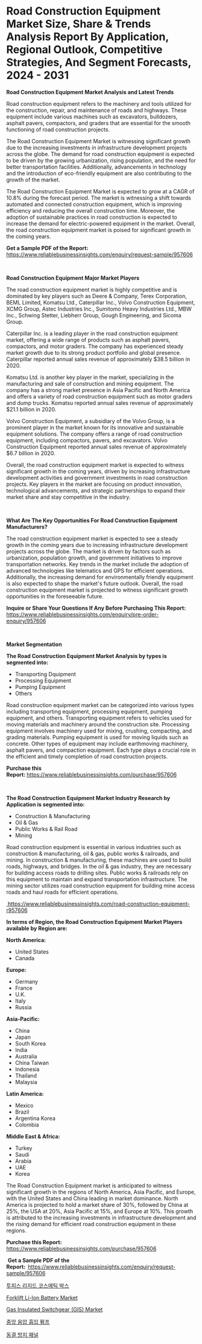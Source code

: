 <p><h1>Road Construction Equipment Market Size, Share & Trends Analysis Report By Application, Regional Outlook, Competitive Strategies, And Segment Forecasts, 2024 - 2031</h1></p><p><strong>Road Construction Equipment Market Analysis and Latest Trends</strong></p>
<p><p>Road construction equipment refers to the machinery and tools utilized for the construction, repair, and maintenance of roads and highways. These equipment include various machines such as excavators, bulldozers, asphalt pavers, compactors, and graders that are essential for the smooth functioning of road construction projects.</p><p>The Road Construction Equipment Market is witnessing significant growth due to the increasing investments in infrastructure development projects across the globe. The demand for road construction equipment is expected to be driven by the growing urbanization, rising population, and the need for better transportation facilities. Additionally, advancements in technology and the introduction of eco-friendly equipment are also contributing to the growth of the market.</p><p>The Road Construction Equipment Market is expected to grow at a CAGR of 10.8% during the forecast period. The market is witnessing a shift towards automated and connected construction equipment, which is improving efficiency and reducing the overall construction time. Moreover, the adoption of sustainable practices in road construction is expected to increase the demand for electric-powered equipment in the market. Overall, the road construction equipment market is poised for significant growth in the coming years.</p></p>
<p><strong>Get a Sample PDF of the Report:&nbsp;</strong> <a href="https://www.reliablebusinessinsights.com/enquiry/request-sample/957606">https://www.reliablebusinessinsights.com/enquiry/request-sample/957606</a></p>
<p>&nbsp;</p>
<p><strong>Road Construction Equipment Major Market Players</strong></p>
<p><p>The road construction equipment market is highly competitive and is dominated by key players such as Deere & Company, Terex Corporation, BEML Limited, Komatsu Ltd., Caterpillar Inc., Volvo Construction Equipment, XCMG Group, Astec Industries Inc., Sumitomo Heavy Industries Ltd., MBW Inc., Schwing Stetter, Liebherr Group, Gough Engineering, and Sicoma Group.</p><p>Caterpillar Inc. is a leading player in the road construction equipment market, offering a wide range of products such as asphalt pavers, compactors, and motor graders. The company has experienced steady market growth due to its strong product portfolio and global presence. Caterpillar reported annual sales revenue of approximately $38.5 billion in 2020.</p><p>Komatsu Ltd. is another key player in the market, specializing in the manufacturing and sale of construction and mining equipment. The company has a strong market presence in Asia Pacific and North America and offers a variety of road construction equipment such as motor graders and dump trucks. Komatsu reported annual sales revenue of approximately $21.1 billion in 2020.</p><p>Volvo Construction Equipment, a subsidiary of the Volvo Group, is a prominent player in the market known for its innovative and sustainable equipment solutions. The company offers a range of road construction equipment, including compactors, pavers, and excavators. Volvo Construction Equipment reported annual sales revenue of approximately $6.7 billion in 2020.</p><p>Overall, the road construction equipment market is expected to witness significant growth in the coming years, driven by increasing infrastructure development activities and government investments in road construction projects. Key players in the market are focusing on product innovation, technological advancements, and strategic partnerships to expand their market share and stay competitive in the industry.</p></p>
<p>&nbsp;</p>
<p><strong>What Are The Key Opportunities For Road Construction Equipment Manufacturers?</strong></p>
<p><p>The road construction equipment market is expected to see a steady growth in the coming years due to increasing infrastructure development projects across the globe. The market is driven by factors such as urbanization, population growth, and government initiatives to improve transportation networks. Key trends in the market include the adoption of advanced technologies like telematics and GPS for efficient operations. Additionally, the increasing demand for environmentally friendly equipment is also expected to shape the market's future outlook. Overall, the road construction equipment market is projected to witness significant growth opportunities in the foreseeable future.</p></p>
<p><strong>Inquire or Share Your Questions If Any Before Purchasing This Report:</strong> <a href="https://www.reliablebusinessinsights.com/enquiry/pre-order-enquiry/957606">https://www.reliablebusinessinsights.com/enquiry/pre-order-enquiry/957606</a></p>
<p>&nbsp;</p>
<p><strong>Market Segmentation</strong></p>
<p><strong>The Road Construction Equipment Market Analysis by types is segmented into:</strong></p>
<p><ul><li>Transporting Dquipment</li><li>Processing Equipment</li><li>Pumping Equipment</li><li>Others</li></ul></p>
<p><p>Road construction equipment market can be categorized into various types including transporting equipment, processing equipment, pumping equipment, and others. Transporting equipment refers to vehicles used for moving materials and machinery around the construction site. Processing equipment involves machinery used for mixing, crushing, compacting, and grading materials. Pumping equipment is used for moving liquids such as concrete. Other types of equipment may include earthmoving machinery, asphalt pavers, and compaction equipment. Each type plays a crucial role in the efficient and timely completion of road construction projects.</p></p>
<p><strong>Purchase this Report:&nbsp;</strong><a href="https://www.reliablebusinessinsights.com/purchase/957606">https://www.reliablebusinessinsights.com/purchase/957606</a></p>
<p>&nbsp;</p>
<p><strong>The Road Construction Equipment Market Industry Research by Application is segmented into:</strong></p>
<p><ul><li>Construction & Manufacturing</li><li>Oil & Gas</li><li>Public Works & Rail Road</li><li>Mining</li></ul></p>
<p><p>Road construction equipment is essential in various industries such as construction & manufacturing, oil & gas, public works & railroads, and mining. In construction & manufacturing, these machines are used to build roads, highways, and bridges. In the oil & gas industry, they are necessary for building access roads to drilling sites. Public works & railroads rely on this equipment to maintain and expand transportation infrastructure. The mining sector utilizes road construction equipment for building mine access roads and haul roads for efficient operations.</p></p>
<p><a href="https://www.reliablebusinessinsights.com/road-construction-equipment-r957606">&nbsp;https://www.reliablebusinessinsights.com/road-construction-equipment-r957606</a></p>
<p><strong>In terms of Region, the Road Construction Equipment Market Players available by Region are:</strong></p>
<p>
    <p> <strong> North America: </strong>
        <ul>
            <li>United States</li>
            <li>Canada</li>
        </ul>
        </p> 
    <p> <strong> Europe: </strong>
        <ul>
            <li>Germany</li>
            <li>France</li>
            <li>U.K.</li>
            <li>Italy</li>
            <li>Russia</li>
        </ul>
        </p> 
    <p> <strong> Asia-Pacific: </strong>
        <ul>
            <li>China</li>
            <li>Japan</li>
            <li>South Korea</li>
            <li>India</li>
            <li>Australia</li>
            <li>China Taiwan</li>
            <li>Indonesia</li>
            <li>Thailand</li>
            <li>Malaysia</li>
        </ul>
        </p> 
    <p> <strong> Latin America: </strong>
        <ul>
            <li>Mexico</li>
            <li>Brazil</li>
            <li>Argentina Korea</li>
            <li>Colombia</li>
        </ul>
        </p> 
    <p> <strong> Middle East & Africa: </strong>
        <ul>
            <li>Turkey</li>
            <li>Saudi</li>
            <li>Arabia</li>
            <li>UAE</li>
            <li>Korea</li>
        </ul>
    </p>
    </p>
<p><p>The Road Construction Equipment market is anticipated to witness significant growth in the regions of North America, Asia Pacific, and Europe, with the United States and China leading in market dominance. North America is projected to hold a market share of 30%, followed by China at 25%, the USA at 20%, Asia Pacific at 15%, and Europe at 10%. This growth is attributed to the increasing investments in infrastructure development and the rising demand for efficient road construction equipment in these regions.</p></p>
<p><strong>Purchase this Report: </strong><a href="https://www.reliablebusinessinsights.com/purchase/957606">https://www.reliablebusinessinsights.com/purchase/957606</a></p>
<p>&nbsp;<strong>Get a Sample PDF of the Report:&nbsp;&nbsp;</strong><a href="https://www.reliablebusinessinsights.com/enquiry/request-sample/957606">https://www.reliablebusinessinsights.com/enquiry/request-sample/957606</a></p>
<p><strong></strong></p>
<p><p><a href="https://github.com/njolsky1/Market-Research-Report-List-1/blob/main/6894586162277.md">투피스 리지드 코스메틱 박스</a></p><p><a href="https://github.com/caominhtri712020/Market-Research-Report-List-1/blob/main/forklift-li-ion-battery-market.md">Forklift Li-Ion Battery Market</a></p><p><a href="https://github.com/lamhaoka57/Market-Research-Report-List-1/blob/main/gas-insulated-switchgear-gis-market.md">Gas Insulated Switchgear (GIS) Market</a></p><p><a href="https://medium.com/@candidarowe2022/%EC%A4%91%EC%95%95%EC%9D%8C%EC%84%B1-%ED%9D%A1%EC%9E%85-%ED%8E%8C%ED%94%84-%EC%8B%9C%EC%9E%A5-%EC%A1%B0%EC%82%AC-%EB%B0%8F-%EC%82%B0%EC%97%85-%EB%B0%9C%EC%A0%84-%EB%B0%8F-2031%EB%85%84%EA%B9%8C%EC%A7%80%EC%9D%98-%EC%98%88%EC%B8%A1-be4792f89d3e">중앙 음압 흡입 펌프</a></p><p><a href="https://medium.com/@staceyhilll80/%EA%B8%80%EB%A1%9C%EB%B2%8C-%EB%8F%99%EA%B2%B0-%EB%B0%A9%EC%A7%80-%ED%8C%A8%EB%84%90-%EC%8B%9C%EC%9E%A5%EC%9D%80-2024%EB%85%84%EB%B6%80%ED%84%B0-2031%EB%85%84%EA%B9%8C%EC%A7%80-%EC%9D%98-%EC%97%B0%ED%8F%89%EA%B7%A0-%EC%84%B1%EC%9E%A5%EB%A5%A0-cagr-%EB%A1%9C-%EC%84%B1%EC%9E%A5%ED%95%A0-%EA%B2%83%EC%9C%BC%EB%A1%9C-%EC%98%88%EC%83%81%EB%90%A9%EB%8B%88%EB%8B%A4-c9c611eca62d">동결 방지 패널</a></p></p>